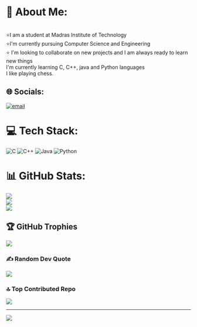 
# 💫 About Me:
<br>⭐I am a student at Madras Institute of Technology<br>⭐I'm currently pursuing Computer Science and Engineering<br>⭐ I'm looking to collaborate on new projects and I am always ready to learn new things<br>I'm currently learning C, C++, java and Python languages<br>I like playing chess.


## 🌐 Socials:
[![email](https://img.shields.io/badge/Email-D14836?logo=gmail&logoColor=white)](mailto:gogulmahadevan1124@gmail.com) 

# 💻 Tech Stack:
![C](https://img.shields.io/badge/c-%2300599C.svg?style=for-the-badge&logo=c&logoColor=white) ![C++](https://img.shields.io/badge/c++-%2300599C.svg?style=for-the-badge&logo=c%2B%2B&logoColor=white) ![Java](https://img.shields.io/badge/java-%23ED8B00.svg?style=for-the-badge&logo=openjdk&logoColor=white) ![Python](https://img.shields.io/badge/python-3670A0?style=for-the-badge&logo=python&logoColor=ffdd54)
# 📊 GitHub Stats:
![](https://github-readme-stats.vercel.app/api?username=GOGUL-MAHADEVAN&theme=calm&hide_border=false&include_all_commits=false&count_private=false)<br/>
![](https://nirzak-streak-stats.vercel.app/?user=GOGUL-MAHADEVAN&theme=calm&hide_border=false)<br/>
![](https://github-readme-stats.vercel.app/api/top-langs/?username=GOGUL-MAHADEVAN&theme=calm&hide_border=false&include_all_commits=false&count_private=false&layout=compact)

## 🏆 GitHub Trophies
![](https://github-profile-trophy.vercel.app/?username=GOGUL-MAHADEVAN&theme=radical&no-frame=false&no-bg=false&margin-w=4)

### ✍️ Random Dev Quote
![](https://quotes-github-readme.vercel.app/api?type=horizontal&theme=radical)

### 🔝 Top Contributed Repo
![](https://github-contributor-stats.vercel.app/api?username=GOGUL-MAHADEVAN&limit=5&theme=synthwave&combine_all_yearly_contributions=true)

---
[![](https://visitcount.itsvg.in/api?id=GOGUL-MAHADEVAN&icon=0&color=4)](https://visitcount.itsvg.in)

<!-- Proudly created with GPRM ( https://gprm.itsvg.in ) -->
